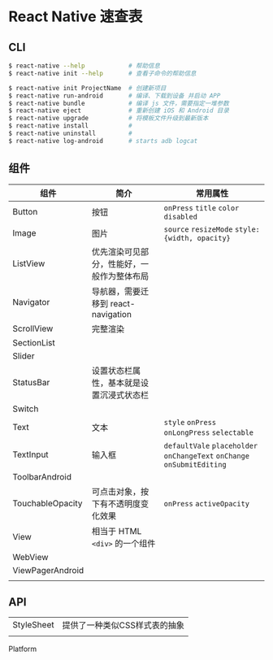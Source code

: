 # React Native 速查表

## CLI

```bash
$ react-native --help            # 帮助信息
$ react-native init --help       # 查看子命令的帮助信息

$ react-native init ProjectName  # 创建新项目
$ react-native run-android       # 编译、下载到设备 并启动 APP
$ react-native bundle            # 编译 js 文件，需要指定一堆参数
$ react-native eject             # 重新创建 iOS 和 Android 目录
$ react-native upgrade           # 将模板文件升级到最新版本
$ react-native install           # 
$ react-native uninstall         # 
$ react-native log-android       # starts adb logcat
```

## 组件

| 组件             | 简介                                       | 常用属性
|------------------|--------------------------------------------|--------------------------------------
| Button           | 按钮                                       | `onPress` `title` `color` `disabled`
| Image            | 图片                                       | `source` `resizeMode` `style: {width, opacity}`
| ListView         | 优先渲染可见部分，性能好，一般作为整体布局 | 
| Navigator        | 导航器，需要迁移到 react-navigation        | 
| ScrollView       | 完整渲染
| SectionList      | 
| Slider           | 
| StatusBar        | 设置状态栏属性，基本就是设置沉浸式状态栏
| Switch           | 
| Text             | 文本                                       | `style` `onPress` `onLongPress` `selectable`
| TextInput        | 输入框                                     | `defaultVale` `placeholder` `onChangeText` `onChange` `onSubmitEditing`
| ToolbarAndroid   | 
| TouchableOpacity | 可点击对象，按下有不透明度变化效果         | `onPress` `activeOpacity`
| View             | 相当于 HTML `<div>` 的一个组件
| WebView          | 
| ViewPagerAndroid | 
|       | 


## API

|||
|-------------|---------------
| StyleSheet  | 提供了一种类似CSS样式表的抽象
|       | 

Platform







